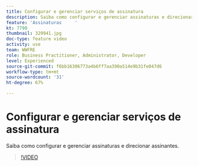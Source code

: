 ```yaml
---
title: Configurar e gerenciar serviços de assinatura
description: Saiba como configurar e gerenciar assinaturas e direcionar assinantes.
feature: 'Assinaturas     '
kt: 7790
thumbnail: 329941.jpg
doc-type: feature video
activity: use
team: WWFRE
role: Business Practitioner, Administrator, Developer
level: Experienced
source-git-commit: f6bb16306773a4b6ff7aa390a514e9b31fe047d6
workflow-type: tm+mt
source-wordcount: '31'
ht-degree: 67%

---
```



# Configurar e gerenciar serviços de assinatura

Saiba como configurar e gerenciar assinaturas e direcionar assinantes.

>[!VIDEO](https://video.tv.adobe.com/v/329941?quality=12)
